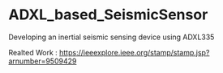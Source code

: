 # ADXL_based_SeismicSensor
Developing an inertial seismic sensing device using ADXL335

Realted Work : https://ieeexplore.ieee.org/stamp/stamp.jsp?arnumber=9509429
